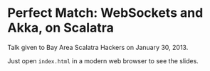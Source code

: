 # Perfect Match: WebSockets and Akka, on Scalatra

Talk given to Bay Area Scalatra Hackers on January 30, 2013.

Just open `index.html` in a modern web browser to see the slides.
